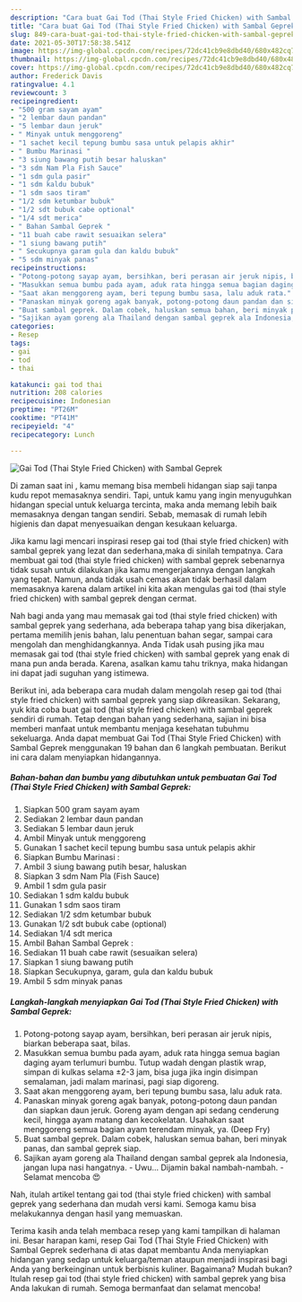 ```yaml
---
description: "Cara buat Gai Tod (Thai Style Fried Chicken) with Sambal Geprek yang nikmat dan Mudah Dibuat"
title: "Cara buat Gai Tod (Thai Style Fried Chicken) with Sambal Geprek yang nikmat dan Mudah Dibuat"
slug: 849-cara-buat-gai-tod-thai-style-fried-chicken-with-sambal-geprek-yang-nikmat-dan-mudah-dibuat
date: 2021-05-30T17:58:38.541Z
image: https://img-global.cpcdn.com/recipes/72dc41cb9e8dbd40/680x482cq70/gai-tod-thai-style-fried-chicken-with-sambal-geprek-foto-resep-utama.jpg
thumbnail: https://img-global.cpcdn.com/recipes/72dc41cb9e8dbd40/680x482cq70/gai-tod-thai-style-fried-chicken-with-sambal-geprek-foto-resep-utama.jpg
cover: https://img-global.cpcdn.com/recipes/72dc41cb9e8dbd40/680x482cq70/gai-tod-thai-style-fried-chicken-with-sambal-geprek-foto-resep-utama.jpg
author: Frederick Davis
ratingvalue: 4.1
reviewcount: 3
recipeingredient:
- "500 gram sayam ayam"
- "2 lembar daun pandan"
- "5 lembar daun jeruk"
- " Minyak untuk menggoreng"
- "1 sachet kecil tepung bumbu sasa untuk pelapis akhir"
- " Bumbu Marinasi "
- "3 siung bawang putih besar haluskan"
- "3 sdm Nam Pla Fish Sauce"
- "1 sdm gula pasir"
- "1 sdm kaldu bubuk"
- "1 sdm saos tiram"
- "1/2 sdm ketumbar bubuk"
- "1/2 sdt bubuk cabe optional"
- "1/4 sdt merica"
- " Bahan Sambal Geprek "
- "11 buah cabe rawit sesuaikan selera"
- "1 siung bawang putih"
- " Secukupnya garam gula dan kaldu bubuk"
- "5 sdm minyak panas"
recipeinstructions:
- "Potong-potong sayap ayam, bersihkan, beri perasan air jeruk nipis, biarkan beberapa saat, bilas."
- "Masukkan semua bumbu pada ayam, aduk rata hingga semua bagian daging ayam terlumuri bumbu. Tutup wadah dengan plastik wrap, simpan di kulkas selama ±2-3 jam, bisa juga jika ingin disimpan semalaman, jadi malam marinasi, pagi siap digoreng."
- "Saat akan menggoreng ayam, beri tepung bumbu sasa, lalu aduk rata."
- "Panaskan minyak goreng agak banyak, potong-potong daun pandan dan siapkan daun jeruk. Goreng ayam dengan api sedang cenderung kecil, hingga ayam matang dan kecokelatan. Usahakan saat menggoreng semua bagian ayam terendam minyak, ya. (Deep Fry)"
- "Buat sambal geprek. Dalam cobek, haluskan semua bahan, beri minyak panas, dan sambal geprek siap."
- "Sajikan ayam goreng ala Thailand dengan sambal geprek ala Indonesia, jangan lupa nasi hangatnya. Uwu... Dijamin bakal nambah-nambah. Selamat mencoba 😍"
categories:
- Resep
tags:
- gai
- tod
- thai

katakunci: gai tod thai 
nutrition: 208 calories
recipecuisine: Indonesian
preptime: "PT26M"
cooktime: "PT41M"
recipeyield: "4"
recipecategory: Lunch

---
```



![Gai Tod (Thai Style Fried Chicken) with Sambal Geprek](https://img-global.cpcdn.com/recipes/72dc41cb9e8dbd40/680x482cq70/gai-tod-thai-style-fried-chicken-with-sambal-geprek-foto-resep-utama.jpg)

Di zaman  saat ini , kamu memang bisa membeli hidangan siap saji tanpa kudu repot memasaknya sendiri. Tapi, untuk kamu yang ingin menyuguhkan hidangan special untuk keluarga tercinta, maka anda memang lebih baik memasaknya dengan tangan sendiri. Sebab, memasak di rumah lebih higienis dan dapat menyesuaikan dengan kesukaan keluarga.

Jika kamu lagi mencari inspirasi resep gai tod (thai style fried chicken) with sambal geprek yang lezat dan sederhana,maka di sinilah tempatnya. Cara membuat gai tod (thai style fried chicken) with sambal geprek  sebenarnya tidak susah untuk dilakukan jika kamu mengerjakannya dengan langkah yang tepat. Namun, anda tidak usah cemas akan tidak berhasil dalam memasaknya 
karena dalam artikel ini kita akan mengulas gai tod (thai style fried chicken) with sambal geprek dengan cermat.  



Nah bagi anda yang mau memasak gai tod (thai style fried chicken) with sambal geprek yang sederhana, ada beberapa tahap yang bisa dikerjakan, pertama memilih jenis bahan, lalu penentuan bahan segar, sampai cara mengolah dan menghidangkannya. Anda Tidak usah pusing jika mau memasak gai tod (thai style fried chicken) with sambal geprek yang enak di mana pun anda berada. Karena, asalkan kamu  tahu triknya, maka hidangan ini dapat jadi suguhan yang istimewa.

Berikut ini, ada beberapa cara mudah dalam mengolah resep gai tod (thai style fried chicken) with sambal geprek yang siap dikreasikan. Sekarang, yuk kita coba buat gai tod (thai style fried chicken) with sambal geprek sendiri di rumah. Tetap dengan bahan yang sederhana, sajian ini bisa memberi manfaat untuk membantu menjaga kesehatan tubuhmu sekeluarga. Anda dapat membuat Gai Tod (Thai Style Fried Chicken) with Sambal Geprek menggunakan 19 bahan dan 6 langkah pembuatan. Berikut ini cara dalam menyiapkan hidangannya.

<!--inarticleads1-->

##### Bahan-bahan dan bumbu yang dibutuhkan untuk pembuatan Gai Tod (Thai Style Fried Chicken) with Sambal Geprek:

1. Siapkan 500 gram sayam ayam
1. Sediakan 2 lembar daun pandan
1. Sediakan 5 lembar daun jeruk
1. Ambil  Minyak untuk menggoreng
1. Gunakan 1 sachet kecil tepung bumbu sasa untuk pelapis akhir
1. Siapkan  Bumbu Marinasi :
1. Ambil 3 siung bawang putih besar, haluskan
1. Siapkan 3 sdm Nam Pla (Fish Sauce)
1. Ambil 1 sdm gula pasir
1. Sediakan 1 sdm kaldu bubuk
1. Gunakan 1 sdm saos tiram
1. Sediakan 1/2 sdm ketumbar bubuk
1. Gunakan 1/2 sdt bubuk cabe (optional)
1. Sediakan 1/4 sdt merica
1. Ambil  Bahan Sambal Geprek :
1. Sediakan 11 buah cabe rawit (sesuaikan selera)
1. Siapkan 1 siung bawang putih
1. Siapkan  Secukupnya, garam, gula dan kaldu bubuk
1. Ambil 5 sdm minyak panas




<!--inarticleads2-->

##### Langkah-langkah menyiapkan Gai Tod (Thai Style Fried Chicken) with Sambal Geprek:

1. Potong-potong sayap ayam, bersihkan, beri perasan air jeruk nipis, biarkan beberapa saat, bilas.
1. Masukkan semua bumbu pada ayam, aduk rata hingga semua bagian daging ayam terlumuri bumbu. Tutup wadah dengan plastik wrap, simpan di kulkas selama ±2-3 jam, bisa juga jika ingin disimpan semalaman, jadi malam marinasi, pagi siap digoreng.
1. Saat akan menggoreng ayam, beri tepung bumbu sasa, lalu aduk rata.
1. Panaskan minyak goreng agak banyak, potong-potong daun pandan dan siapkan daun jeruk. Goreng ayam dengan api sedang cenderung kecil, hingga ayam matang dan kecokelatan. Usahakan saat menggoreng semua bagian ayam terendam minyak, ya. (Deep Fry)
1. Buat sambal geprek. Dalam cobek, haluskan semua bahan, beri minyak panas, dan sambal geprek siap.
1. Sajikan ayam goreng ala Thailand dengan sambal geprek ala Indonesia, jangan lupa nasi hangatnya. - Uwu... Dijamin bakal nambah-nambah. - Selamat mencoba 😍




Nah, itulah artikel tentang  gai tod (thai style fried chicken) with sambal geprek  yang sederhana dan mudah versi kami. Semoga kamu bisa melakukannya dengan hasil yang memuaskan. 

Terima kasih anda telah membaca resep yang kami tampilkan di halaman ini. Besar harapan kami, resep  Gai Tod (Thai Style Fried Chicken) with Sambal Geprek sederhana di atas dapat membantu Anda menyiapkan hidangan yang sedap untuk keluarga/teman ataupun menjadi inspirasi bagi Anda yang berkeinginan untuk berbisnis kuliner. Bagaimana? Mudah bukan? Itulah resep gai tod (thai style fried chicken) with sambal geprek yang bisa Anda lakukan di rumah. Semoga bermanfaat dan selamat mencoba!

